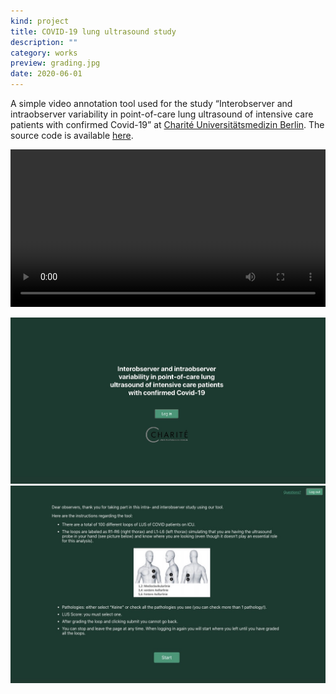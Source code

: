 ```yaml
---
kind: project
title: COVID-19 lung ultrasound study
description: ""
category: works
preview: grading.jpg
date: 2020-06-01
---
```

A simple video annotation tool used for the study “Interobserver and intraobserver variability in point-of-care lung 
ultrasound of intensive care patients with confirmed Covid-19” at [Charité Universitätsmedizin Berlin](https://nephrologie-intensivmedizin.charite.de). 
The source code is available [here](https://github.com/ilyabo/covid19-charite-lus).

<div align="center">
<video width="100%" controls style="max-width: 900px" autoplay loop>
    <source src="grading.mp4" type="video/mp4"/>
  <img src="grading.jpg" style="max-width: 900px">
</video>
</div>


![](home.jpg)
![](intro0.jpg)




